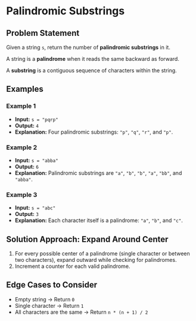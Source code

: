 # Palindromic Substrings

## Problem Statement
Given a string `s`, return the number of **palindromic substrings** in it.

A string is a **palindrome** when it reads the same backward as forward.

A **substring** is a contiguous sequence of characters within the string.

## Examples

### Example 1
- **Input:** `s = "pqrp"`
- **Output:** `4`
- **Explanation:** Four palindromic substrings: `"p"`, `"q"`, `"r"`, and `"p"`.

### Example 2
- **Input:** `s = "abba"`
- **Output:** `6`
- **Explanation:** Palindromic substrings are `"a"`, `"b"`, `"b"`, `"a"`, `"bb"`, and `"abba"`.

### Example 3
- **Input:** `s = "abc"`
- **Output:** `3`
- **Explanation:** Each character itself is a palindrome: `"a"`, `"b"`, and `"c"`.

## Solution Approach: Expand Around Center
1. For every possible center of a palindrome (single character or between two characters), expand outward while checking for palindromes.
2. Increment a counter for each valid palindrome.


## Edge Cases to Consider
- Empty string → Return `0`
- Single character → Return `1`
- All characters are the same → Return `n * (n + 1) / 2`

